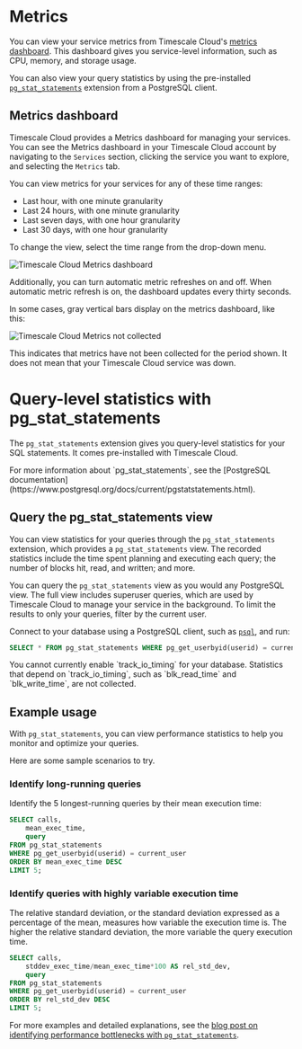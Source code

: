 # Metrics
You can view your service metrics from Timescale Cloud's [metrics
dashboard](#metrics-dashboard). This dashboard gives you service-level
information, such as CPU, memory, and storage usage.

You can also view your query statistics by using the pre-installed
[`pg_stat_statements`](#query-level-statistics-with-pg-stat-statements)
extension from a PostgreSQL client.

## Metrics dashboard
Timescale Cloud provides a Metrics dashboard for managing your services. You can
see the Metrics dashboard in your Timescale Cloud account by navigating to the
`Services` section, clicking the service you want to explore, and selecting the
`Metrics` tab.

You can view metrics for your services for any of these time ranges:
*   Last hour, with one minute granularity
*   Last 24 hours, with one minute granularity
*   Last seven days, with one hour granularity
*   Last 30 days, with one hour granularity

To change the view, select the time range from the drop-down menu.

<img class="main-content__illustration" src="https://s3.amazonaws.com/assets.timescale.com/docs/images/tsc-metrics_lastmonth.png" alt="Timescale Cloud Metrics dashboard"/>

Additionally, you can turn automatic metric refreshes on and off. When automatic
metric refresh is on, the dashboard updates every thirty seconds.

In some cases, gray vertical bars display on the metrics dashboard, like this:

<img class="main-content__illustration" src="https://s3.amazonaws.com/assets.timescale.com/docs/images/tsc-metrics_graybar.png" alt="Timescale Cloud Metrics not collected"/>

This indicates that metrics have not been collected for the period shown. It
does not mean that your Timescale Cloud service was down.

# Query-level statistics with pg_stat_statements
The `pg_stat_statements` extension gives you query-level statistics for your SQL
statements. It comes pre-installed with Timescale Cloud.

<highlight type="note">
For more information about `pg_stat_statements`, see the 
[PostgreSQL documentation](https://www.postgresql.org/docs/current/pgstatstatements.html).
</highlight>

## Query the pg_stat_statements view
You can view statistics for your queries through the `pg_stat_statements`
extension, which provides a `pg_stat_statements` view. The recorded statistics
include the time spent planning and executing each query; the number of blocks
hit, read, and written; and more.

You can query the `pg_stat_statements` view as you would any PostgreSQL view.
The full view includes superuser queries, which are used by Timescale Cloud to
manage your service in the background. To limit the results to only your
queries, filter by the current user.

Connect to your database using a PostgreSQL client, such as [`psql`][psql], and
run:
```sql
SELECT * FROM pg_stat_statements WHERE pg_get_userbyid(userid) = current_user;
```

<highlight type="important">
You cannot currently enable `track_io_timing` for your database. Statistics that
depend on `track_io_timing`, such as `blk_read_time` and `blk_write_time`, are
not collected.
</highlight>

## Example usage
With `pg_stat_statements`, you can view performance statistics to help you
monitor and optimize your queries.

Here are some sample scenarios to try.

### Identify long-running queries
Identify the 5 longest-running queries by their mean execution time:
```sql
SELECT calls,
    mean_exec_time,
    query
FROM pg_stat_statements
WHERE pg_get_userbyid(userid) = current_user
ORDER BY mean_exec_time DESC
LIMIT 5;
```

### Identify queries with highly variable execution time
The relative standard deviation, or the standard deviation expressed as a
percentage of the mean, measures how variable the execution time is. The higher
the relative standard deviation, the more variable the query execution time.
```sql
SELECT calls,
    stddev_exec_time/mean_exec_time*100 AS rel_std_dev,
    query
FROM pg_stat_statements
WHERE pg_get_userbyid(userid) = current_user
ORDER BY rel_std_dev DESC
LIMIT 5;
```

For more examples and detailed explanations, see the [blog post on identifying
performance bottlenecks with `pg_stat_statements`][blog-pg_stat_statements].

[blog-pg_stat_statements]: FIXME
[psql]: /timescaledb/:currentVersion:/how-to-guides/connecting/about-psql/